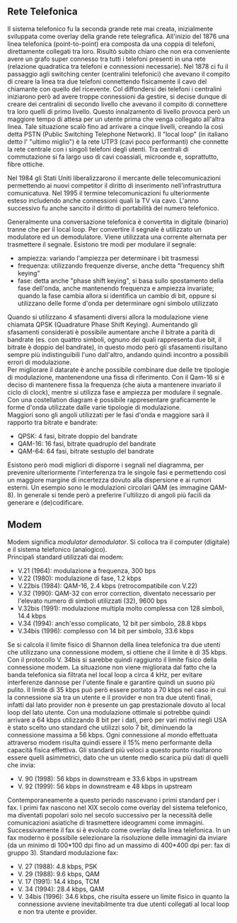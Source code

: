 ## Rete Telefonica
Il sistema telefonico fu la seconda grande rete mai creata, inizialmente sviluppata come overlay della grande rete telegrafica.
All'inizio del 1876 una linea telefonica (point-to-point) era composta da una coppia di telefoni, direttamente collegati tra loro. Risultò subito chiaro che non era conveniente avere un grafo super connesso tra tutti i telefoni presenti in una rete (relazione quadratica tra telefoni e connessioni necessarie). Nel 1878 ci fu il passaggio agli switching center (centralini telefonici) che avevano il compito di creare la linea tra due telefoni connettendo fisicamente il cavo del chiamante con quello del ricevente.
Col diffondersi dei telefoni i centralini iniziarono però ad avere troppe connessioni da gestire, si decise dunque di creare dei centralini di secondo livello che avevano il compito di connettere tra loro quelli di primo livello.
Questo innalzamento di livello provoca però un maggiore tempo di attesa per un utente prima che venga collegato all'altra linea. Tale situazione scalò fino ad arrivare a cinque livelli, creando la così detta PSTN (Public Switching Telephone Network).
Il "local loop" (in italiano detto l' "ultimo miglio") è la rete UTP3 (cavi poco performanti) che connette la rete centrale con i singoli telefoni degli utenti.
Tra centrali di commutazione si fa largo uso di cavi coassiali, microonde e, soprattutto, fibre ottiche.

Nel 1984 gli Stati Uniti liberalizzarono il mercante delle telecomunicazioni permettendo ai nuovi competitor il diritto di inserimento nell'infrastruttura comunicatuva.
Nel 1995 il termine telecomunicazioni fu ulteriormente esteso includendo anche connessioni quali la TV via cavo.
L'anno successivo fu anche sancito il diritto di portabilità del numero telefonico.

Generalmente una conversazione telefonica è convertita in digitale (binario) tranne che per il local loop.
Per convertire il segnale è utilizzato un modulatore ed un demodulatore. Viene utilizzata una corrente alternata per trasmettere il segnale.
Esistono tre modi per modulare il segnale:
- ampiezza: variando l'ampiezza per determinare i bit trasmessi
- frequenza: utilizzando frequenze diverse, anche detta "frequency shift keying"
- fase: detta anche "phase shift keying", si basa sullo spostamento della fase dell'onda, anche mantenendo frequenza e ampiezza invariate; quando la fase cambia allora si identifica un cambio di bit, oppure si utilizzano delle forme d'onda per determinare ogni simbolo utilizzato

Quando si utilizzano 4 sfasamenti diversi allora la modulazione viene chiamata QPSK (Quadrature Phase Shift Keying). Aumentando gli sfasamenti considerati è possibile aumentare anche il bitrate a parità di bandrate (es. con quattro simboli, ognuno dei quali rappresenta due bit, il bitrate è doppio del bandrate), in questo modo però gli sfasamenti risultano sempre più indistinguibili l'uno dall'altro, andando quindi incontro a possibili errori di modulazione.<br>
Per migliorare il datarate è anche possibile combinare due delle tre tipologie di modulazione, mantenendone una fissa di riferimento. Con il Qam-16 si è deciso di mantenere fissa la frequenza (che aiuta a mantenere invariato il ciclo di clock), mentre si utilizza fase e ampiezza per modulare il segnale.<br>
Con una costellation diagram è possibile rappresentare graficamente le forme d'onda utilizzate dalle varie tipologie di modulazione.<br>
Maggiori sono gli angoli utilizzati per le fasi d'onda e maggiore sarà il rapporto tra bitrate e bandrate:<br>
- QPSK: 4 fasi, bitrate doppio del bandrate
- QAM-16: 16 fasi, bitrate quadruplo del bandrate
- QAM-64: 64 fasi, bitrate sestuplo del bandrate

Esistono però modi migliori di disporre i segnali nel diagramma, per prevenire ulteriormente l'interferenza tra le singole fasi e permettendo così un maggiore margine di incertezza dovuto alla dispersione e ai rumori esterni. Un esempio sono le modulazioni circolari QAM (es immagine QAM-8).
In generale si tende però a preferire l'ultilizzo di angoli più facili da generare e (de)codificare.

## Modem
Modem significa _modulator demodulator_. Si colloca tra il computer (digitale) e il sistema telefonico (analogico).<br>
Principali standard utilizzati dai modem:
- V.21 (1964): modulazione a frequenza, 300 bps
- V.22 (1980): modulazione di fase, 1.2 kbps
- V.22bis (1984): QAM-16, 2.4 kbps (retrocompatibile con V.22)
- V.32 (1990): QAM-32 con error correction, diventato necessario per l'elevato numero di simboli utilizzati (32), 9600 bps
- V.32bis (1991): modulazione multipla molto complessa con 128 simboli, 14.4 kbps
- V.34 (1994): anch'esso complicato, 12 bit per simbolo, 28.8 kbps
- V.34bis (1996): complesso con 14 bit per simbolo, 33.6 kbps

Se si calcola il limite fisico di Shannon della linea telefonica tra due utenti che utilizzano una connessione modem, si ottiene che il limite è di 35 kbps.
Con il protocollo V. 34bis si sarebbe quindi raggiunto il limite fisico della connessione modem.
La situazione non viene migliorata dal fatto che la banda telefonica sia filtrata nel local loop a circa 4 kHz, per evitare interferenze dannose per l'utente finale e garantire quindi un suono più pulito.
Il limite di 35 kbps può però essere portato a 70 kbps nel caso in cui la connessione sia tra un utente e il provider e non tra due utenti finali, infatti dal lato provider non è presente un gap prestazionale dovuto al local loop del lato utente.
Con una modulazione ottimale si potrebbe quindi arrivare a 64 kbps utilizzando 8 bit per i dati, però per vari motivi negli USA è stato scelto uno standard che utilizzi solo 7 bit, diminuendo la connessione massima a 56 kbps. Ogni connessione al mondo effettuata attraverso modem risulta quindi essere il 15% meno performante della capacità fisica effettiva.
Gli standard più veloci a questo punto risultarono essere quelli asimmetrici, dato che un utente medio scarica più dati di quelli che invia:
- V. 90 (1998): 56 kbps in downstream e 33.6 kbps in upstream
- V. 92 (1999): 56 kbps in downstream e 48 kbps in upstream

Contemporaneamente a questo periodo nascevano i primi standard per i fax. I primi fax nascono nel XIX secolo come overlay del sistema telefonico, ma diventati popolari solo nel secolo successivo per la necessità delle comunicazioni asiatiche di trasmettere ideogrammi come immagini. Successivamente il fax si è evoluto come overlay della linea telefonica. In un fax moderno è possibile selezionare la risoluzione delle immagini da inviare (da un minimo di 100\*100 dpi fino ad un massimo di 400\*400 dpi per: fax di gruppo 3).
Standard modulazione fax:
- V. 27 (1988): 4.8 kbps, PSK
- V. 29 (1988): 9.6 kbps, QAM
- V. 17 (1991): 14.4 kbps, TCM
- V. 34 (1994): 28.4 kbps, QAM
- V. 34bis (1996): 34.6 kbps, che risulta essere un limite fisico in quanto la connessione avviene inevitabilmente tra due utenti collegati al local loop e non tra utente e provider.
